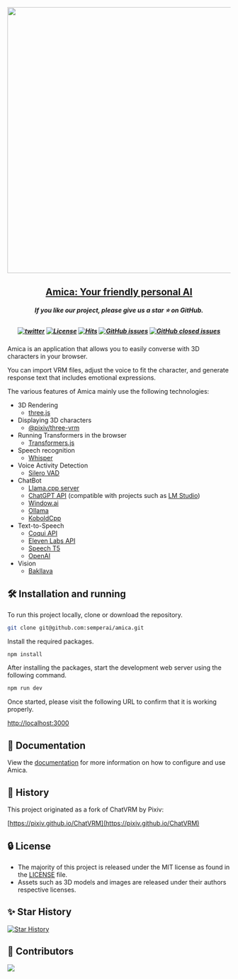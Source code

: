 <p align="center">
    <img src="https://amica.arbius.ai/ogp.png" width="600" style="margin-bottom: 0.2;"/>
</p>

<h2 align="center"><a href="https://amica.arbius.ai">Amica: Your friendly personal AI</a></h2>


<h5 align="center"> If you like our project, please give us a star ⭐ on GitHub.</h2>


<h5 align="center">

[![twitter](https://img.shields.io/badge/Twitter%20-black)](https://twitter.com/arbius_ai)
[![License](https://img.shields.io/github/license/semperai/amica)](https://github.com/semperai/amica/blob/main/LICENSE)
[![Hits](https://hits.seeyoufarm.com/api/count/incr/badge.svg?url=https%3A%2F%2Fgithub.com%2Fsemperai%2Famica&count_bg=%2379C83D&title_bg=%23555555&icon=&icon_color=%23E7E7E7&title=hits&edge_flat=false)](https://hits.seeyoufarm.com)
[![GitHub issues](https://img.shields.io/github/issues/semperai/amica?color=critical&label=Issues)](https://github.com/semperai/amica/issues?q=is%3Aopen+is%3Aissue)
[![GitHub closed issues](https://img.shields.io/github/issues-closed/semperai/amica?color=success&label=Issues)](https://github.com/semperai/amica/issues?q=is%3Aissue+is%3Aclosed)

</h5>

Amica is an application that allows you to easily converse with 3D characters in your browser.

You can import VRM files, adjust the voice to fit the character, and generate response text that includes emotional expressions.

The various features of Amica mainly use the following technologies:

- 3D Rendering
  - [three.js](https://threejs.org/)
- Displaying 3D characters
  - [@pixiv/three-vrm](https://github.com/pixiv/three-vrm)
- Running Transformers in the browser
  - [Transformers.js](https://huggingface.co/docs/transformers.js/index)
- Speech recognition
  - [Whisper](https://openai.com/research/whisper)
- Voice Activity Detection
  - [Silero VAD](https://github.com/ricky0123/vad/)
- ChatBot
  - [Llama.cpp server](https://github.com/ggerganov/llama.cpp)
  - [ChatGPT API](https://platform.openai.com/docs/api-reference/chat) (compatible with projects such as [LM Studio](https://lmstudio.ai/))
  - [Window.ai](https://windowai.io/)
  - [Ollama](https://ollama.ai)
  - [KoboldCpp](https://github.com/LostRuins/koboldcpp)
- Text-to-Speech
  - [Coqui API](https://coqui.ai/)
  - [Eleven Labs API](https://elevenlabs.io/)
  - [Speech T5](https://huggingface.co/microsoft/speecht5_tts)
  - [OpenAI](https://platform.openai.com/docs/guides/text-to-speech)
- Vision
  - [Bakllava](https://github.com/SkunkworksAI/BakLLaVA)

## 🛠️ Installation and running

To run this project locally, clone or download the repository.

```bash
git clone git@github.com:semperai/amica.git
```

Install the required packages.

```bash
npm install
```

After installing the packages, start the development web server using the following command.

```bash
npm run dev
```

Once started, please visit the following URL to confirm that it is working properly.

[http://localhost:3000](http://localhost:3000)

## 📖 Documentation

View the [documentation](https://docs.heyamica.com) for more information on how to configure and use Amica.

## 📜 History

This project originated as a fork of ChatVRM by Pixiv:

[https://pixiv.github.io/ChatVRM](https://pixiv.github.io/ChatVRM)

## 🔒 License
* The majority of this project is released under the MIT license as found in the [LICENSE](https://github.com/semperai/amica/blob/master/LICENSE) file.
* Assets such as 3D models and images are released under their authors respective licenses.


## ✨ Star History
[![Star History](https://api.star-history.com/svg?repos=semperai/amica&type=Date)](https://star-history.com/#semperai/amica&Date)

## 🤗 Contributors

<a href="https://github.com/semperai/amica/graphs/contributors">
  <img src="https://contrib.rocks/image?repo=semperai/amica" />
</a>
